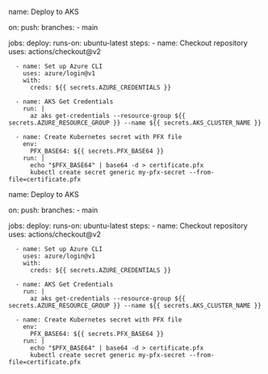 name: Deploy to AKS

on:
  push:
    branches:
      - main

jobs:
  deploy:
    runs-on: ubuntu-latest
    steps:
      - name: Checkout repository
        uses: actions/checkout@v2

      - name: Set up Azure CLI
        uses: azure/login@v1
        with:
          creds: ${{ secrets.AZURE_CREDENTIALS }}

      - name: AKS Get Credentials
        run: |
          az aks get-credentials --resource-group ${{ secrets.AZURE_RESOURCE_GROUP }} --name ${{ secrets.AKS_CLUSTER_NAME }}

      - name: Create Kubernetes secret with PFX file
        env:
          PFX_BASE64: ${{ secrets.PFX_BASE64 }}
        run: |
          echo "$PFX_BASE64" | base64 -d > certificate.pfx
          kubectl create secret generic my-pfx-secret --from-file=certificate.pfx

name: Deploy to AKS

on:
  push:
    branches:
      - main

jobs:
  deploy:
    runs-on: ubuntu-latest
    steps:
      - name: Checkout repository
        uses: actions/checkout@v2

      - name: Set up Azure CLI
        uses: azure/login@v1
        with:
          creds: ${{ secrets.AZURE_CREDENTIALS }}

      - name: AKS Get Credentials
        run: |
          az aks get-credentials --resource-group ${{ secrets.AZURE_RESOURCE_GROUP }} --name ${{ secrets.AKS_CLUSTER_NAME }}

      - name: Create Kubernetes secret with PFX file
        env:
          PFX_BASE64: ${{ secrets.PFX_BASE64 }}
        run: |
          echo "$PFX_BASE64" | base64 -d > certificate.pfx
          kubectl create secret generic my-pfx-secret --from-file=certificate.pfx
